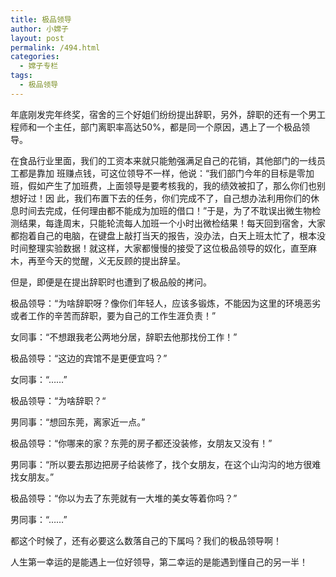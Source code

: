 ```yaml
---
title: 极品领导
author: 小嫦子
layout: post
permalink: /494.html
categories:
  - 嫦子专栏
tags:
  - 极品领导
---
```

年底刚发完年终奖，宿舍的三个好姐们纷纷提出辞职，另外，辞职的还有一个男工程师和一个主任，部门离职率高达50%，都是同一个原因，遇上了一个极品领导。

在食品行业里面，我们的工资本来就只能勉强满足自己的花销，其他部门的一线员工都是靠加 班赚点钱，可这位领导不一样，他说：“我们部门今年的目标是零加班，假如产生了加班费，上面领导是要考核我的，我的绩效被扣了，那么你们也别想好过！因 此，我们布置下去的任务，你们完成不了，自己想办法利用你们的休息时间去完成，任何理由都不能成为加班的借口！”于是，为了不耽误出微生物检测结果，每逢周末，只能轮流每人加班一个小时出微检结果！每天回到宿舍，大家都抱着自己的电脑，在键盘上敲打当天的报告，没办法，白天上班太忙了，根本没时间整理实验数据！就这样，大家都慢慢的接受了这位极品领导的奴化，直至麻木，再至今天的觉醒，义无反顾的提出辞呈。  


  
但是，即便是在提出辞职时也遭到了极品般的拷问。

极品领导：“为啥辞职呀？像你们年轻人，应该多锻炼，不能因为这里的环境恶劣或者工作的辛苦而辞职，要为自己的工作生涯负责！”

女同事：“不想跟我老公两地分居，辞职去他那找份工作！”

极品领导：“这边的宾馆不是更便宜吗？”

女同事：“……”

极品领导：“为啥辞职？“

男同事：“想回东莞，离家近一点。”

极品领导：“你哪来的家？东莞的房子都还没装修，女朋友又没有！”

男同事：“所以要去那边把房子给装修了，找个女朋友，在这个山沟沟的地方很难找女朋友。”

极品领导：“你以为去了东莞就有一大堆的美女等着你吗？”

男同事：“……”

都这个时候了，还有必要这么数落自己的下属吗？我们的极品领导啊！

人生第一幸运的是能遇上一位好领导，第二幸运的是能遇到懂自己的另一半！